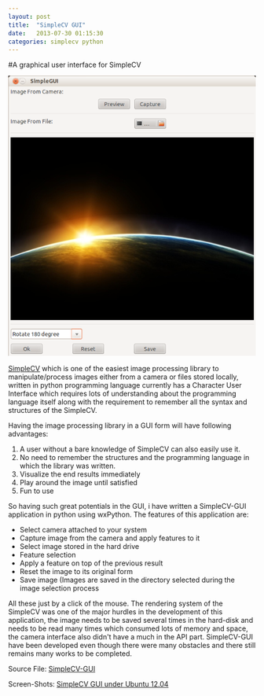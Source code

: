 ```yaml
---
layout: post
title:  "SimpleCV GUI"
date:   2013-07-30 01:15:30
categories: simplecv python
---
```

#A graphical user interface for SimpleCV

![SimpleCV GUI](/assets/images/simplecv-gui.png "SimpleCV GUI")

[SimpleCV](http://www.simplecv.org/ "Simple CV") which is one of the easiest image processing library to manipulate/process images either from a camera or files stored locally, written in python programming language currently has a Character User Interface which requires lots of understanding about the programming language itself along with the requirement to remember all the syntax and structures of the SimpleCV.

Having the image processing library in a GUI form will have following advantages:

1. A user without a bare knowledge of SimpleCV can also easily use it.
2. No need to remember the structures and the programming language in which the library was written.
3. Visualize the end results immediately
4. Play around the image until satisfied
5. Fun to use

So having such great potentials in the GUI, i have written a SimpleCV-GUI application in python using wxPython. The features of this application are:

* Select camera attached to your system
* Capture image from the camera and apply features to it
* Select image stored in the hard drive
* Feature selection
* Apply a feature on top of the previous result
* Reset the image to its original form
* Save image (Images are saved in the directory selected during the image selection process

All these just by a click of the mouse. The rendering system of the SimpleCV was one of the major hurdles in the development of this application, the image needs to be saved several times in the hard-disk and needs to be read many times which consumed lots of memory and space, the camera interface also didn't have a much in the API part. SimpleCV-GUI have been developed even though there were many obstacles and there still remains many works to be completed.

Source File: [SimpleCV-GUI](https://github.com/sushilthe/SimpleCV-GUI "SimpleCV-GUI")

Screen-Shots: [SimpleCV GUI under Ubuntu 12.04](https://github.com/sushilthe/SimpleCV-GUI/tree/master/ScreenShots "Screenshots")